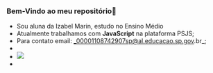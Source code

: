 ### Bem-Vindo ao meu repositório🥰

- Sou aluna da Izabel Marin, estudo no Ensino Médio
- Atualmente trabalhamos com **JavaScript** na plataforma PSJS;
- Para contato email: _00001108742907sp@al.educacao.sp.gov.br_;
- 
- ![](https://scratch.mit.edu/projects/1025656561)
- 
